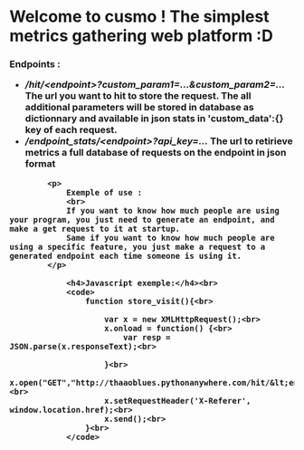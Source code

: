 # Welcome to cusmo ! The simplest metrics gathering web platform :D


<h3>
            <p>
                Endpoints :
                <ul>
                    <li><i>/hit/&lt;endpoint&gt;?custom_param1=...&custom_param2=...</i> The url you want to hit to store the request. The all additional parameters will be stored in database as dictionnary and available in json stats in 'custom_data':{} key of each request.</li>
                    <li><i>/endpoint_stats/&lt;endpoint&gt;?api_key=...</i> The url to retirieve metrics a full database of requests on the endpoint in json format</li>
                </ul>
            </p>

            <p>
                Exemple of use :
                <br>
                If you want to know how much people are using your program, you just need to generate an endpoint, and make a get request to it at startup.
                Same if you want to know how much people are using a specific feature, you just make a request to a generated endpoint each time someone is using it.
            </p>

                <h4>Javascript exemple:</h4><br>
                <code>
                    function store_visit(){<br>
                        
                        var x = new XMLHttpRequest();<br>
                        x.onload = function() {<br>
                            var resp = JSON.parse(x.responseText);<br>
                            
                        }<br>
                        x.open("GET","http://thaaoblues.pythonanywhere.com/hit/&lt;endpoint_id&gt;",true);<br>                        
                        x.setRequestHeader('X-Referer', window.location.href);<br>
                        x.send();<br>
                    }<br>
                </code>

</h3>
